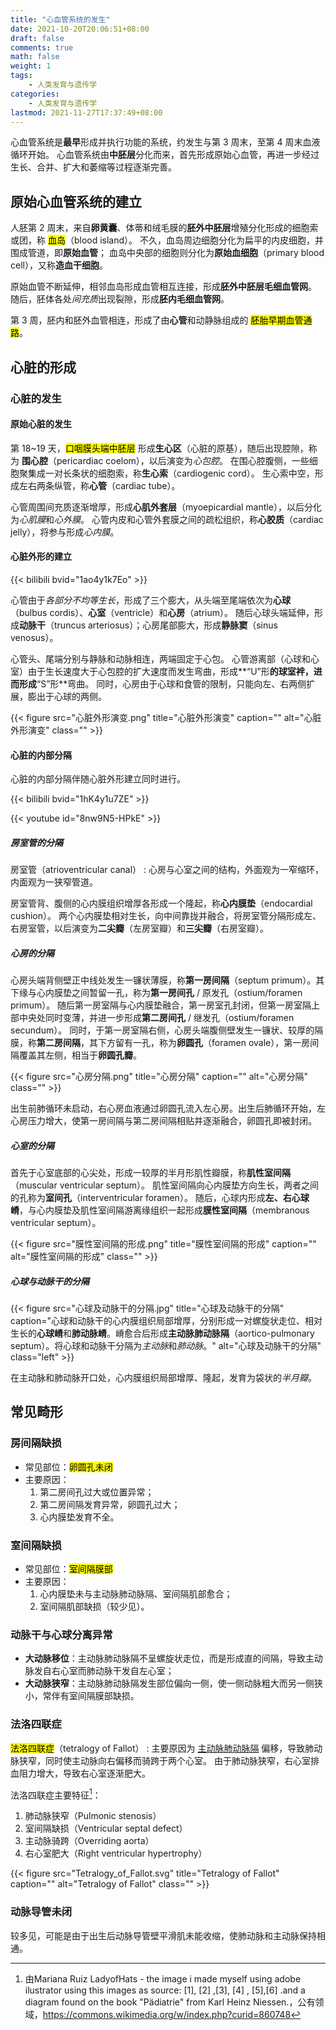 ```yaml
---
title: "心血管系统的发生"
date: 2021-10-20T20:06:51+08:00
draft: false
comments: true
math: false
weight: 1
tags:
    - 人类发育与遗传学
categories:
    - 人类发育与遗传学
lastmod: 2021-11-27T17:37:49+08:00
---
```


心血管系统是**最早**形成并执行功能的系统，约发生与第 3 周末，至第 4 周末血液循环开始。
心血管系统由**中胚层**分化而来，首先形成原始心血管，再进一步经过生长、合并、扩大和萎缩等过程逐渐完善。

<!--more-->

## 原始心血管系统的建立

人胚第 2 周末，来自**卵黄囊**、体蒂和绒毛膜的**胚外中胚层**增殖分化形成的细胞索或团，称 <mark>血岛</mark>（blood island）。
不久，血岛周边细胞分化为扁平的内皮细胞，并围成管道，即**原始血管**；
血岛中央部的细胞则分化为**原始血细胞**（primary blood cell），又称**造血干细胞**。

原始血管不断延伸，相邻血岛形成血管相互连接，形成**胚外中胚层毛细血管网**。
随后，胚体各处*间充质*出现裂隙，形成**胚内毛细血管网**。

第 3 周，胚内和胚外血管相连，形成了由**心管**和动静脉组成的 <mark>胚胎早期血管通路</mark>。

## 心脏的形成

### 心脏的发生

#### 原始心脏的发生

第 18\~19 天，<mark>口咽膜头端中胚层</mark> 形成**生心区**（心脏的原基），随后出现腔隙，称为
**围心腔**（pericardiac coelom），以后演变为*心包腔*。
在围心腔腹侧，一些细胞聚集成一对长条状的细胞索，称**生心索**（cardiogenic cord）。
生心索中空，形成左右两条纵管，称**心管**（cardiac tube）。

心管周围间充质逐渐增厚，形成**心肌外套层**（myoepicardial mantle），以后分化为*心肌膜*和*心外膜*。
心管内皮和心管外套膜之间的疏松组织，称**心胶质**（cardiac jelly），将参与形成*心内膜*。

#### 心脏外形的建立

{{< bilibili bvid="1ao4y1k7Eo" >}}

心管由于*各部分不均等生长*，形成了三个膨大，从头端至尾端依次为**心球**（bulbus cordis）、**心室**（ventricle）和**心房**（atrium）。
随后心球头端延伸，形成**动脉干**（truncus arteriosus）；心房尾部膨大，形成**静脉窦**（sinus venosus）。

心管头、尾端分别与静脉和动脉相连，两端固定于心包。
心管游离部（心球和心室）由于生长速度大于心包腔的扩大速度而发生弯曲，形成**“U”形**的球室袢，进而形成**“S”形**弯曲。
同时，心房由于心球和食管的限制，只能向左、右两侧扩展，膨出于心球的两侧。

{{< figure src="心脏外形演变.png" title="心脏外形演变" caption="" alt="心脏外形演变" class="" >}}

#### 心脏的内部分隔

心脏的内部分隔伴随心脏外形建立同时进行。

{{< bilibili bvid="1hK4y1u7ZE" >}}

{{< youtube id="8nw9N5-HPkE" >}}

##### 房室管的分隔

房室管（atrioventricular canal）
: 心房与心室之间的结构，外面观为一窄缩环，内面观为一狭窄管道。

房室管背、腹侧的心内膜组织增厚各形成一个隆起，称**心内膜垫**（endocardial cushion）。
两个心内膜垫相对生长，向中间靠拢并融合，将房室管分隔形成左、右房室管，以后演变为**二尖瓣**（左房室瓣）和**三尖瓣**（右房室瓣）。

##### 心房的分隔

心房头端背侧壁正中线处发生一镰状薄膜，称**第一房间隔**（septum primum）。其下缘与心内膜垫之间暂留一孔，称为**第一房间孔** / 原发孔（ostium/foramen primum）。
随后第一房室隔与心内膜垫融合，第一房室孔封闭，但第一房室隔上部中央处同时变薄，并进一步形成**第二房间孔** / 继发孔（ostium/foramen secundum）。
同时，于第一房室隔右侧，心房头端腹侧壁发生一镰状、较厚的隔膜，称**第二房间隔**，其下方留有一孔，称为**卵圆孔**（foramen ovale），第一房间隔覆盖其左侧，相当于**卵圆孔瓣**。

{{< figure src="心房分隔.png" title="心房分隔" caption="" alt="心房分隔" class="" >}}

出生前肺循环未启动，右心房血液通过卵圆孔流入左心房。出生后肺循环开始，左心房压力增大，使第一房间隔与第二房间隔相贴并逐渐融合，卵圆孔即被封闭。

##### 心室的分隔

首先于心室底部的心尖处，形成一较厚的半月形肌性瓣膜，称**肌性室间隔**（muscular ventricular septum）。
肌性室间隔向心内膜垫方向生长，两者之间的孔称为**室间孔**（interventricular foramen）。
随后，心球内形成**左、右心球嵴**，与心内膜垫及肌性室间隔游离缘组织一起形成**膜性室间隔**（membranous ventricular septum）。

{{< figure src="膜性室间隔的形成.png" title="膜性室间隔的形成" caption="" alt="膜性室间隔的形成" class="" >}}

##### 心球与动脉干的分隔

{{< figure src="心球及动脉干的分隔.jpg" title="心球及动脉干的分隔" caption="心球和动脉干的心内膜组织局部增厚，分别形成一对螺旋状走位、相对生长的**心球嵴**和**肺动脉嵴**。嵴愈合后形成**主动脉肺动脉隔**（aortico-pulmonary septum）。将心球和动脉干分隔为*主动脉*和*肺动脉*。" alt="心球及动脉干的分隔" class="left" >}}

[^2]: https://discovery.lifemapsc.com/library/review-of-medical-embryology/chapter-120-septation-of-ventricles-truncus-arteriosus-and-conus-cordis

在主动脉和肺动脉开口处，心内膜组织局部增厚、隆起，发育为袋状的*半月瓣*。

## 常见畸形

### 房间隔缺损

- 常见部位：<mark>卵圆孔未闭</mark>
- 主要原因：
    1. 第二房间孔过大或位置异常；
    2. 第二房间隔发育异常，卵圆孔过大；
    3. 心内膜垫发育不全。

### 室间隔缺损

- 常见部位：<mark>室间隔膜部</mark>
- 主要原因：
    1. 心内膜垫未与主动脉肺动脉隔、室间隔肌部愈合；
    2. 室间隔肌部缺损（较少见）。

### 动脉干与心球分离异常

- **大动脉移位**：主动脉肺动脉隔不呈螺旋状走位，而是形成直的间隔，导致主动脉发自右心室而肺动脉干发自左心室；
- **大动脉狭窄**：主动脉肺动脉隔发生部位偏向一侧，使一侧动脉粗大而另一侧狭小，常伴有室间隔膜部缺损。

### 法洛四联症

<mark>法洛四联症</mark>（tetralogy of Fallot）
: 主要原因为 [主动脉肺动脉隔](#心球与动脉干的分隔) 偏移，导致肺动脉狭窄，同时使主动脉向右偏移而骑跨于两个心室。
  由于肺动脉狭窄，右心室排血阻力增大，导致右心室逐渐肥大。

法洛四联症主要特征[^1]：
1. 肺动脉狭窄（Pulmonic stenosis）
2. 室间隔缺损（Ventricular septal defect）
3. 主动脉骑跨（Overriding aorta）
4. 右心室肥大（Right ventricular hypertrophy）

[^1]: 由Mariana Ruiz LadyofHats - the image i made myself using adobe ilustrator using this images as source: [1], [2] ,[3], [4] , [5],[6] .and a diagram found on the book &quot;Pädiatrie&quot; from Karl Heinz Niessen.，公有领域，https://commons.wikimedia.org/w/index.php?curid=860748

{{< figure src="Tetralogy_of_Fallot.svg" title="Tetralogy of Fallot" caption="" alt="Tetralogy of Fallot" class="" >}}

### 动脉导管未闭

较多见，可能是由于出生后动脉导管壁平滑肌未能收缩，使肺动脉和主动脉保持相通。
